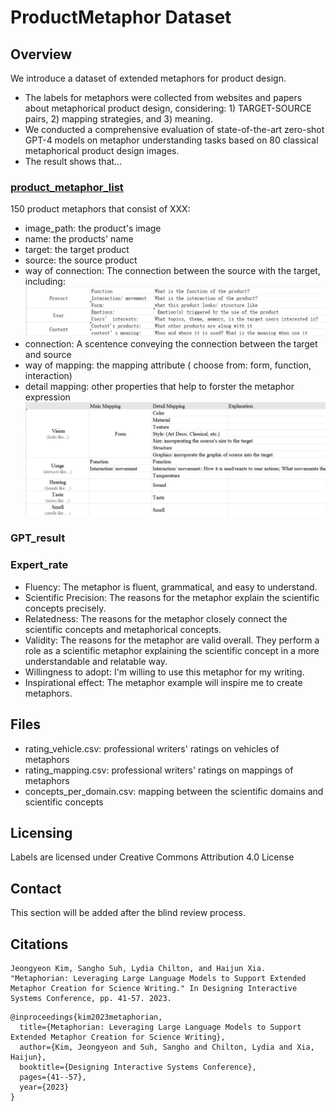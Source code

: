 # ProductMetaphor Dataset

## Overview

We introduce a dataset of extended metaphors for product design.

* The labels for metaphors were collected from websites and papers about metaphorical product design, considering: 1) TARGET-SOURCE pairs, 2) mapping strategies, and 3) meaning. 
* We conducted a comprehensive evaluation of state-of-the-art zero-shot GPT-4 models on metaphor understanding tasks based on 80 classical metaphorical product design images.
* The result shows that...

### [product_metaphor_list](product_metaphor_list.csv)
 150 product metaphors that consist of XXX:
* image_path: the product's image
* name: the products' name
* target: the target product
* source: the source product
* way of connection: The connection between the source with the target, including:
![img_1.png](img_1.png)
* connection: A scentence conveying the connection between the target and source
* way of mapping: the mapping attribute ( choose from: form, function, interaction)
* detail mapping: other properties that help to forster the metaphor expression
  ![img_2.png](img_2.png)

### GPT_result


### Expert_rate
 
* Fluency: The metaphor is fluent, grammatical, and easy to understand.
* Scientific Precision: The reasons for the metaphor explain the scientific concepts precisely.
* Relatedness: The reasons for the metaphor closely connect the scientific concepts and metaphorical concepts.
* Validity: The reasons for the metaphor are valid overall. They perform a role as a scientific metaphor explaining the scientific concept in a more understandable and relatable way.
* Willingness to adopt: I'm willing to use this metaphor for my writing. 
* Inspirational effect: The metaphor example will inspire me to create metaphors.



## Files

* rating_vehicle.csv: professional writers' ratings on vehicles of metaphors
* rating_mapping.csv: professional writers' ratings on mappings of metaphors
* concepts_per_domain.csv: mapping between the scientific domains and scientific concepts

## Licensing

Labels are licensed under Creative Commons Attribution 4.0 License

## Contact

This section will be added after the blind review process.

## Citations

```
Jeongyeon Kim, Sangho Suh, Lydia Chilton, and Haijun Xia. "Metaphorian: Leveraging Large Language Models to Support Extended Metaphor Creation for Science Writing." In Designing Interactive Systems Conference, pp. 41-57. 2023.
```

```
@inproceedings{kim2023metaphorian,
  title={Metaphorian: Leveraging Large Language Models to Support Extended Metaphor Creation for Science Writing},
  author={Kim, Jeongyeon and Suh, Sangho and Chilton, Lydia and Xia, Haijun},
  booktitle={Designing Interactive Systems Conference},
  pages={41--57},
  year={2023}
}
```
